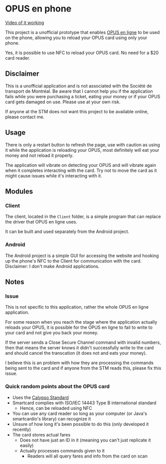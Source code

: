 # OPUS en phone

[Video of it working](https://youtu.be/V81LdTvAP0I)

This project is a unofficial prototype that enables [OPUS en ligne](https://opusenligne.ca/) to be used on the phone, allowing you to reload your OPUS card using only your phone.

Yes, it is possible to use NFC to reload your OPUS card.
No need for a $20 card reader.

## Disclaimer

This is a unofficial application and is not associated with the Société de transport de Montréal.
Be aware that I cannot help you if the application fails while you were purchasing a ticket, eating your money or if your OPUS card gets damaged on use.
Please use at your own risk.

If anyone at the STM does not want this project to be available online, please contact me.

## Usage

There is only a restart button to refresh the page, use with caution as using it while the application is reloading your OPUS, most definitely will eat your money and not reload it properly.

The application will vibrate on detecting your OPUS and will vibrate again when it completes interacting with the card.
Try not to move the card as it might cause issues while it's interacting with it.

## Modules

### Client

The client, located in the `Client` folder, is a simple program that can replace the driver that OPUS en ligne uses.

It can be built and used separately from the Android project.

### Android

The Android project is a simple GUI for accessing the website and hooking up the phone's NFC to the Client for communication with the card.
Disclaimer: I don't make Android applications.

## Notes

### Issue

This is not specific to this application, rather the whole OPUS en ligne application.

For some reason when you reach the stage where the application actually reloads your OPUS, it is possible for the OPUS en ligne to fail to write to your card and not give you back your money.

If the server sends a Close Secure Channel command with invalid numbers, then that means the server knows it didn't successfully write to the card and should cancel the transcation (it does not and eats your money).

I believe this is an problem with how they are processing the commands being sent to the card and if anyone from the STM reads this, please fix this issue.

### Quick random points about the OPUS card

- Uses the [Calypso Standard](https://en.wikipedia.org/wiki/Calypso_(electronic_ticketing_system)) 
- Smartcard complies with ISO/IEC 14443 Type B international standard
  - Hence, can be reloaded using NFC
- You can use any card reader so long as your computer (or Java's smartcardio's library) can recognize it
- Unsure of how long it's been possible to do this (only developed it recently)
- The card stores actual fares
  - Does not have just an ID in it (meaning you can't just replicate it easily)
  - Actually processes commands given to it
    - Readers will all query fares and info from the card on scan

